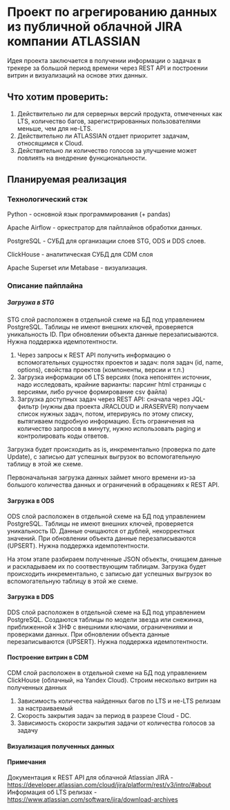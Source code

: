 # Проект по агрегированию данных из публичной облачной JIRA компании ATLASSIAN
Идея проекта заключается в получении информации о задачах в трекере за большой период времени через REST API и построении витрин и визуализаций на основе этих данных.

## Что хотим проверить:

1. Действительно ли для серверных версий продукта, отмеченных как LTS, количество багов, зарегистрированных пользователями меньше, чем для не-LTS.
2. Действительно ли ATLASSIAN отдает приоритет задачам, относящимся к Cloud.
3. Действительно ли количество голосов за улучшение может повлиять на внедрение функциональности.

## Планируемая реализация

### Технологический стэк
Python - основной язык программирования (+ pandas)

Apache Airflow - оркестратор для пайплайнов обработки данных.

PostgreSQL - СУБД для организации слоев STG, ODS и DDS слоев.

СlickHouse - аналитическая СУБД для CDM слоя

Apache Superset или Metabase - визуализация.

### Описание пайплайна
##### Загрузка в STG
STG слой расположен в отдельной схеме на БД под управлением PostgreSQL. 
Таблицы не имеют внешних ключей, проверяется уникальность ID. 
При обновлении объекта данные перезаписываются.
Нужна поддержка идемпотентности.

1. Через запросы к REST API получить информацию о вспомогательных сущностях проектов и задач: поля задач (id, name, options), свойства проектов (компоненты, версии и т.п.)
2. Загрузка информации об LTS версиях (пока непонятен источник, надо исследовать, крайние варианты: парсинг html страницы с версиями, либо ручное формирование сsv файла)
3. Загрузка доступных задач через REST API: сначала через JQL-фильтр (нужны два проекта JRACLOUD и JRASERVER) получаем список нужных задач, потом, итерируясь по этому списку, вытягиваем подробную информацию.
Есть ограничения на количество запросов в минуту, нужно использовать paging и контролировать коды ответов.

Загрузка будет происходить as is, инкрементально (проверка по дате Update), с записью дат успешных выгрузок во вспомогательную таблицу в этой же схеме.

Первоначальная загрузка данных займет много времени из-за большого количества данных и ограничений в обращениях к REST API.

#### Загрузка в ODS
ODS слой расположен в отдельной схеме на БД под управлением PostgreSQL.
Таблицы не имеют внешних ключей, проверяется уникальность ID. 
Данные очищаются от дублей, некорректных значений.
При обновлении объекта данные перезаписываются (UPSERT).
Нужна поддержка идемпотентности.

На этом этапе разбираем полученные JSON объекты, очищаем данные и раскладываем их по соотвествующим таблицам.
Загрузка будет происходить инкрементально, с записью дат успешных выгрузок во вспомогательную таблицу в этой же схеме.

#### Загрузка в DDS
DDS слой расположен в отдельной схеме на БД под управлением PostgreSQL.
Создаются таблицы по модели звезда или снежинка, приближенной к 3НФ с внешними ключами, ограничениями и проверками данных.
При обновлении объекта данные перезаписываются (UPSERT).
Нужна поддержка идемпотентности.

#### Построение витрин в CDM
CDM слой расположен в отдельной схеме на БД под управлением ClickHouse (облачный, на Yandex Cloud).
Строим несколько витрин на полученных данных
1. Зависимость количества найденных багов по LTS и не-LTS релизам за настраиваемый 
2. Скорость закрытия задач за период в разрезе Cloud - DC.
3. Зависимость скорости закрытия задачи от количества голосов за задачу

#### Визуализация полученных данных



#### Примечания
Документация к REST API для облачной Atlassian JIRA - https://developer.atlassian.com/cloud/jira/platform/rest/v3/intro/#about
Информация об LTS релизах - https://www.atlassian.com/software/jira/download-archives